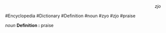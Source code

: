 
<div align="right"><i>zjo</i></div>

#Encyclopedia #Dictionary #Definition #noun #zyo #zjo #praise

*noun*
**Definition :** praise
